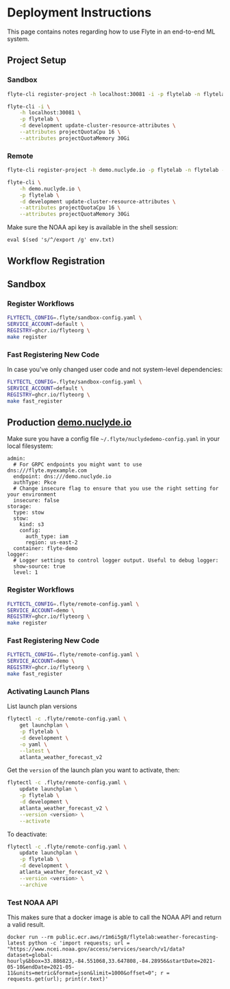 # Deployment Instructions

This page contains notes regarding how to use Flyte in an end-to-end ML
system.

## Project Setup

### Sandbox

<!-- TODO update project registration and resource updating to use flytectl -->

```bash
flyte-cli register-project -h localhost:30081 -i -p flytelab -n flytelab -d 'ML projects using Flyte'
```

```bash
flyte-cli -i \
    -h localhost:30081 \
    -p flytelab \
    -d development update-cluster-resource-attributes \
    --attributes projectQuotaCpu 16 \
    --attributes projectQuotaMemory 30Gi
```

### Remote

<!-- TODO update project registration and resource updating to use flytectl -->

```bash
flyte-cli register-project -h demo.nuclyde.io -p flytelab -n flytelab -d 'ML projects using Flyte'
```

```bash
flyte-cli \
    -h demo.nuclyde.io \
    -p flytelab \
    -d development update-cluster-resource-attributes \
    --attributes projectQuotaCpu 16 \
    --attributes projectQuotaMemory 30Gi
```


Make sure the NOAA api key is available in the shell session:
```
eval $(sed 's/^/export /g' env.txt)
```

## Workflow Registration

## Sandbox

### Register Workflows

```bash
FLYTECTL_CONFIG=.flyte/sandbox-config.yaml \
SERVICE_ACCOUNT=default \
REGISTRY=ghcr.io/flyteorg \
make register
```

### Fast Registering New Code

In case you've only changed user code and not system-level dependencies:

```bash
FLYTECTL_CONFIG=.flyte/sandbox-config.yaml \
SERVICE_ACCOUNT=default \
REGISTRY=ghcr.io/flyteorg \
make fast_register
```

## Production [demo.nuclyde.io](https://demo.nuclyde.io/console)

Make sure you have a config file `~/.flyte/nuclydedemo-config.yaml` in your local filesystem:

```
admin:
  # For GRPC endpoints you might want to use dns:///flyte.myexample.com
  endpoint: dns:///demo.nuclyde.io
  authType: Pkce
  # Change insecure flag to ensure that you use the right setting for your environment
  insecure: false
storage:
  type: stow
  stow:
    kind: s3
    config:
      auth_type: iam
      region: us-east-2
  container: flyte-demo
logger:
  # Logger settings to control logger output. Useful to debug logger:
  show-source: true
  level: 1

```

### Register Workflows

```bash
FLYTECTL_CONFIG=.flyte/remote-config.yaml \
SERVICE_ACCOUNT=demo \
REGISTRY=ghcr.io/flyteorg \
make register
```

### Fast Registering New Code

```bash
FLYTECTL_CONFIG=.flyte/remote-config.yaml \
SERVICE_ACCOUNT=demo \
REGISTRY=ghcr.io/flyteorg \
make fast_register
```

### Activating Launch Plans

List launch plan versions

```bash
flytectl -c .flyte/remote-config.yaml \
    get launchplan \
    -p flytelab \
    -d development \
    -o yaml \
    --latest \
    atlanta_weather_forecast_v2
```

Get the `version` of the launch plan you want to activate, then:

```bash
flytectl -c .flyte/remote-config.yaml \
    update launchplan \
    -p flytelab \
    -d development \
    atlanta_weather_forecast_v2 \
    --version <version> \
    --activate
```

To deactivate:

```bash
flytectl -c .flyte/remote-config.yaml \
    update launchplan \
    -p flytelab \
    -d development \
    atlanta_weather_forecast_v2 \
    --version <version> \
    --archive
```

### Test NOAA API

This makes sure that a docker image is able to call the NOAA API and return a valid result.

```
docker run --rm public.ecr.aws/r1m6i5g8/flytelab:weather-forecasting-latest python -c 'import requests; url = "https://www.ncei.noaa.gov/access/services/search/v1/data?dataset=global-hourly&bbox=33.886823,-84.551068,33.647808,-84.28956&startDate=2021-05-10&endDate=2021-05-11&units=metric&format=json&limit=1000&offset=0"; r = requests.get(url); print(r.text)'
```
